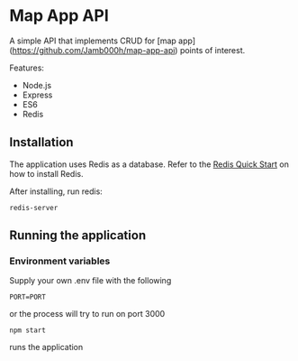 # Map App API

A simple API that implements CRUD for [map app] (https://github.com/Jamb000h/map-app-api) points of interest.

Features:
- Node.js
- Express
- ES6
- Redis

## Installation

The application uses Redis as a database. Refer to the [Redis Quick Start](https://redis.io/topics/quickstart) on how to install Redis.

After installing, run redis:

```
redis-server
```

## Running the application

### Environment variables

Supply your own .env file with the following

```
PORT=PORT
```

or the process will try to run on port 3000

```
npm start
```

runs the application